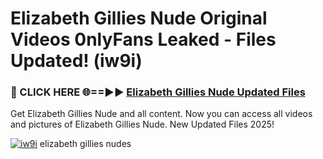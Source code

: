 # Elizabeth Gillies Nude Original Videos 0nlyFans Leaked - Files Updated! (iw9i)

<h3>🔴 CLICK HERE 🌐==►► <a href="https://tinyurl.com/yrmya6cz" rel="nofollow">Elizabeth Gillies Nude Updated Files</a></h3>

Get Elizabeth Gillies Nude and all content. Now you can access all videos and pictures of Elizabeth Gillies Nude. New Updated Files 2025!

[![iw9i](https://i.imgur.com/FMdXYCs.gif)](https://tinyurl.com/yrmya6cz)
elizabeth gillies nudes